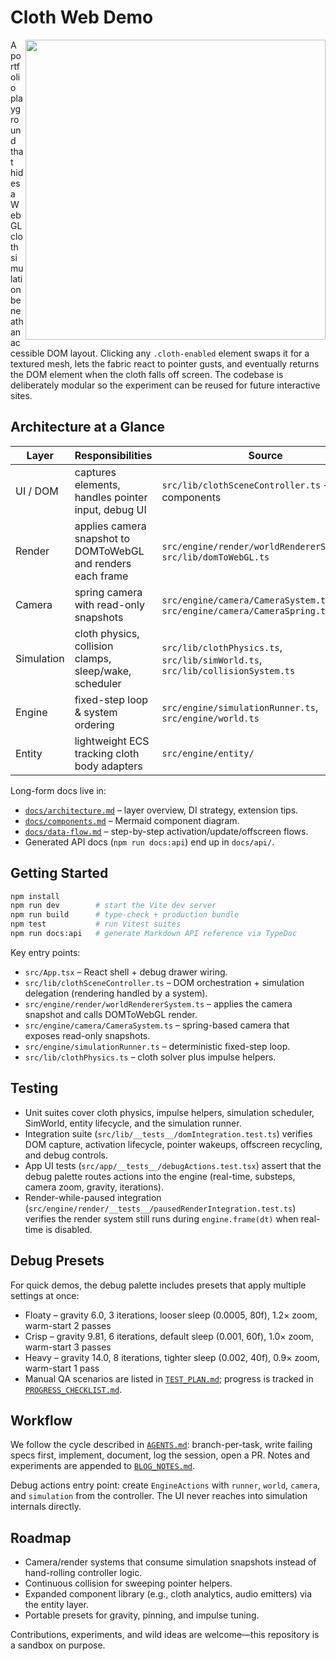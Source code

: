 # Cloth Web Demo

<img src="https://github.com/user-attachments/assets/976ff0de-e55b-46d6-990b-bba48cbe741e" width="480" align="right" />

A portfolio playground that hides a WebGL cloth simulation beneath an accessible DOM layout. Clicking any `.cloth-enabled` element swaps it for a textured mesh, lets the fabric react to pointer gusts, and eventually returns the DOM element when the cloth falls off screen. The codebase is deliberately modular so the experiment can be reused for future interactive sites.

## Architecture at a Glance

| Layer | Responsibilities | Source |
| ----- | ---------------- | ------ |
| UI / DOM | captures elements, handles pointer input, debug UI | `src/lib/clothSceneController.ts` + React components |
| Render | applies camera snapshot to DOMToWebGL and renders each frame | `src/engine/render/worldRendererSystem.ts`, `src/lib/domToWebGL.ts` |
| Camera | spring camera with read-only snapshots | `src/engine/camera/CameraSystem.ts`, `src/engine/camera/CameraSpring.ts` |
| Simulation | cloth physics, collision clamps, sleep/wake, scheduler | `src/lib/clothPhysics.ts`, `src/lib/simWorld.ts`, `src/lib/collisionSystem.ts` |
| Engine | fixed-step loop & system ordering | `src/engine/simulationRunner.ts`, `src/engine/world.ts` |
| Entity | lightweight ECS tracking cloth body adapters | `src/engine/entity/` |

Long-form docs live in:

- [`docs/architecture.md`](docs/architecture.md) – layer overview, DI strategy, extension tips.
- [`docs/components.md`](docs/components.md) – Mermaid component diagram.
- [`docs/data-flow.md`](docs/data-flow.md) – step-by-step activation/update/offscreen flows.
- Generated API docs (`npm run docs:api`) end up in `docs/api/`.

## Getting Started

```bash
npm install
npm run dev        # start the Vite dev server
npm run build      # type-check + production bundle
npm test           # run Vitest suites
npm run docs:api   # generate Markdown API reference via TypeDoc
```

Key entry points:

- `src/App.tsx` – React shell + debug drawer wiring.
- `src/lib/clothSceneController.ts` – DOM orchestration + simulation delegation (rendering handled by a system).
- `src/engine/render/worldRendererSystem.ts` – applies the camera snapshot and calls DOMToWebGL render.
- `src/engine/camera/CameraSystem.ts` – spring-based camera that exposes read-only snapshots.
- `src/engine/simulationRunner.ts` – deterministic fixed-step loop.
- `src/lib/clothPhysics.ts` – cloth solver plus impulse helpers.

## Testing

- Unit suites cover cloth physics, impulse helpers, simulation scheduler, SimWorld, entity lifecycle, and the simulation runner.
- Integration suite (`src/lib/__tests__/domIntegration.test.ts`) verifies DOM capture, activation lifecycle, pointer wakeups, offscreen recycling, and debug controls.
- App UI tests (`src/app/__tests__/debugActions.test.tsx`) assert that the debug palette routes actions into the engine (real-time, substeps, camera zoom, gravity, iterations).
- Render-while-paused integration (`src/engine/render/__tests__/pausedRenderIntegration.test.ts`) verifies the render system still runs during `engine.frame(dt)` when real-time is disabled.

## Debug Presets

For quick demos, the debug palette includes presets that apply multiple settings at once:

- Floaty – gravity 6.0, 3 iterations, looser sleep (0.0005, 80f), 1.2× zoom, warm-start 2 passes
- Crisp – gravity 9.81, 6 iterations, default sleep (0.001, 60f), 1.0× zoom, warm-start 3 passes
- Heavy – gravity 14.0, 8 iterations, tighter sleep (0.002, 40f), 0.9× zoom, warm-start 1 pass
- Manual QA scenarios are listed in [`TEST_PLAN.md`](TEST_PLAN.md); progress is tracked in [`PROGRESS_CHECKLIST.md`](PROGRESS_CHECKLIST.md).

## Workflow

We follow the cycle described in [`AGENTS.md`](AGENTS.md): branch-per-task, write failing specs first, implement, document, log the session, open a PR. Notes and experiments are appended to [`BLOG_NOTES.md`](BLOG_NOTES.md).

Debug actions entry point: create `EngineActions` with `runner`, `world`, `camera`, and `simulation` from the controller. The UI never reaches into simulation internals directly.

## Roadmap

- Camera/render systems that consume simulation snapshots instead of hand-rolling controller logic.
- Continuous collision for sweeping pointer helpers.
- Expanded component library (e.g., cloth analytics, audio emitters) via the entity layer.
- Portable presets for gravity, pinning, and impulse tuning.

Contributions, experiments, and wild ideas are welcome—this repository is a sandbox on purpose.
